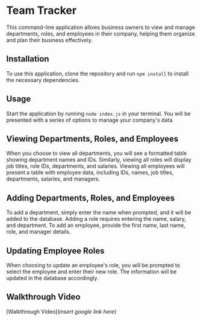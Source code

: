 # Team Tracker

This command-line application allows business owners to view and manage departments, roles, and employees in their company, helping them organize and plan their business effectively.

## Installation

To use this application, clone the repository and run `npm install` to install the necessary dependencies.

## Usage

Start the application by running `node index.js` in your terminal. You will be presented with a series of options to manage your company's data.

## Viewing Departments, Roles, and Employees

When you choose to view all departments, you will see a formatted table showing department names and IDs. Similarly, viewing all roles will display job titles, role IDs, departments, and salaries. Viewing all employees will present a table with employee data, including IDs, names, job titles, departments, salaries, and managers.

## Adding Departments, Roles, and Employees

To add a department, simply enter the name when prompted, and it will be added to the database. Adding a role requires entering the name, salary, and department. To add an employee, provide the first name, last name, role, and manager details.

## Updating Employee Roles

When choosing to update an employee's role, you will be prompted to select the employee and enter their new role. The information will be updated in the database accordingly.

## Walkthrough Video
[Walkthrough Video](*insert google link here*)